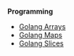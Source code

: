 **Programming**

- [Golang Arrays](https://docs.google.com/viewer?url=https://raw.githubusercontent.com/kodekloudhub/devops-101/blob/main/images/programming/golang/go1.pdf)
- [Golang Maps](../images/programming/golang/go2.pdf)
- [Golang Slices](../images/programming/golang/go3.pdf)



